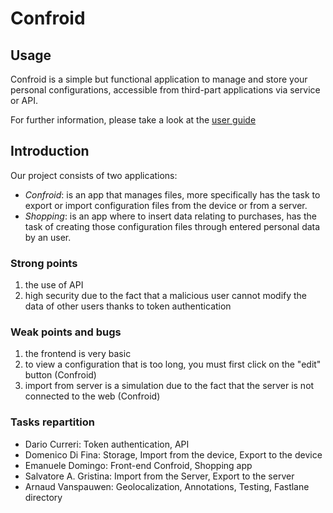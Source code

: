 # Confroid

## Usage
Confroid is a simple but functional application to manage and store your personal configurations, accessible from third-part applications via service or API.

For further information, please take a look at the [user guide](/doc/User%20Guide.pdf)

## Introduction
Our project consists of two applications:
- *Confroid*:
is an app that manages files, more specifically
has the task to export or import configuration files from the device or from a server.
- *Shopping*:
is an app where to insert data relating to purchases, 
has the task of creating those configuration files through entered personal data by an user.

### Strong points
1. the use of API
2. high security due to the fact that a malicious user cannot modify the data of other users thanks to token authentication

### Weak points and bugs
1. the frontend is very basic
2. to view a configuration that is too long, you must first click on the "edit" button (Confroid)
3. import from server is a simulation due to the fact that the server is not connected to the web (Confroid)

### Tasks repartition
- Dario Curreri: Token authentication, API
- Domenico Di Fina: Storage, Import from the device, Export to the device
- Emanuele Domingo: Front-end Confroid, Shopping app
- Salvatore A. Gristina: Import from the Server, Export to the server
- Arnaud Vanspauwen: Geolocalization, Annotations, Testing, Fastlane directory
